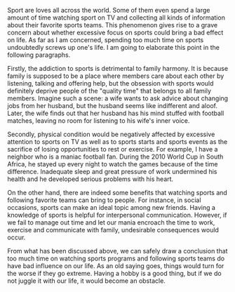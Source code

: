 Sport are loves all across the world. Some of them even spend a large amount of time watching sport on TV and collecting all kinds of information about their favorite sports teams. This  phenomenon gives rise to a grave concern about whether excessive focus on sports  could bring a bad effect on life. As far as I am concerned, spending too much time on sports undoubtedly screws up one's life. I am going to elaborate this point in the following paragraphs.

Firstly, the addiction to sports is detrimental to family harmony. It is because family is supposed to be a place where members care about each other by listening, talking and offering help, but the obsession with sports would definitely deprive people of the "quality time" that belongs to all family members. Imagine such a scene: a wife wants to ask advice about changing jobs from her husband, but the husband seems like indifferent and aloof. Later, the wife finds out that her husband has his mind stuffed with football matches, leaving no room for listening to his wife's inner voice.

Secondly, physical condition would be negatively affected by excessive attention to sports on TV as well as to sports starts and sports events as the sacrifice of losing opportunities to rest or exercise. For example, I have a neighbor who is a maniac football fan. During the 2010 World Cup in South Africa, he stayed up every night to watch the games because of the time difference. Inadequate sleep and great pressure of work undermined his health and he developed serious problems with his heart.

On the other hand, there are indeed some benefits that watching sports and following favorite teams can bring to people. For instance, in social occasions, sports can make an ideal topic  among new friends. Having a knowledge of sports is helpful for interpersonal communication. However, if we fail to manage out time and let our mania encroach the time to work, exercise and communicate with family, undesirable consequences would occur.

From what has been discussed above, we can safely draw a conclusion that too much time on watching sports programs and following sports teams do have bad influence on our life. As an old saying goes, things would turn for the worse if they go extreme. Having a hobby is a good thing, but if we do not juggle it with our life, it would become an obstacle. 